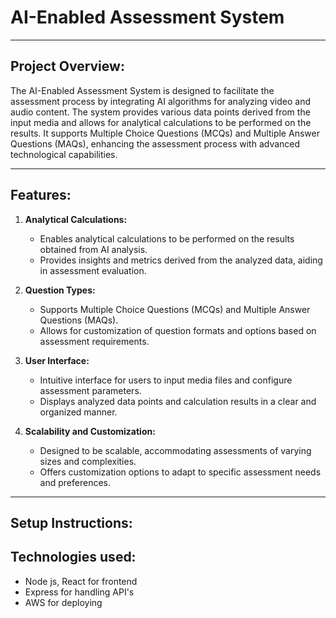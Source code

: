 # AI-Enabled Assessment System

---

## Project Overview:

The AI-Enabled Assessment System is designed to facilitate the assessment process by integrating AI algorithms for analyzing video and audio content. The system provides various data points derived from the input media and allows for analytical calculations to be performed on the results. It supports Multiple Choice Questions (MCQs) and Multiple Answer Questions (MAQs), enhancing the assessment process with advanced technological capabilities.

---

## Features:


1. **Analytical Calculations:**
   - Enables analytical calculations to be performed on the results obtained from AI analysis.
   - Provides insights and metrics derived from the analyzed data, aiding in assessment evaluation.

2. **Question Types:**
   - Supports Multiple Choice Questions (MCQs) and Multiple Answer Questions (MAQs).
   - Allows for customization of question formats and options based on assessment requirements.

3. **User Interface:**
   - Intuitive interface for users to input media files and configure assessment parameters.
   - Displays analyzed data points and calculation results in a clear and organized manner.

4. **Scalability and Customization:**
   - Designed to be scalable, accommodating assessments of varying sizes and complexities.
   - Offers customization options to adapt to specific assessment needs and preferences.

---

## Setup Instructions:




## Technologies used:
 - Node js, React for frontend
 - Express for handling API's
 - AWS for deploying
